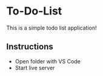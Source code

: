 # To-Do-List

This is a simple todo list application!

## Instructions

- Open folder with VS Code
- Start live server
